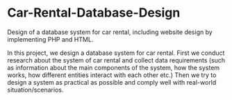 # Car-Rental-Database-Design
Design of a database system for car rental, including website design by implementing PHP and HTML.  



In this project, we design a database system for car rental. 
First we conduct research about the system of car rental and collect data requirements 
(such as information about the main components of the system, how the system works, how different entities interact with each other etc.)
Then we try to design a system as practical as possible and comply well with real-world situation/scenarios.

